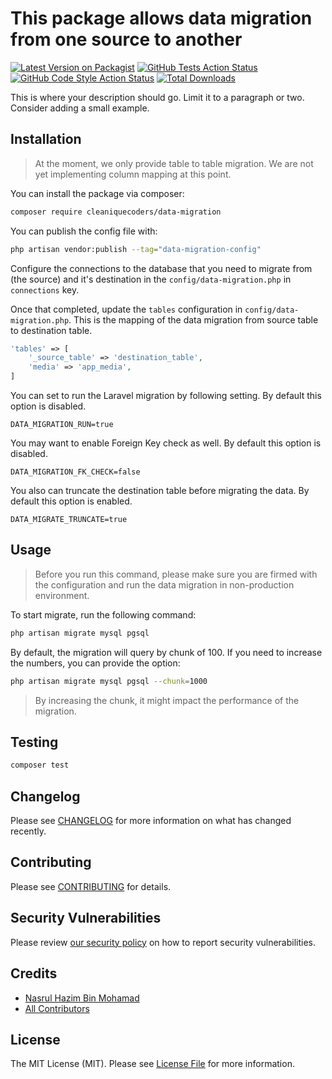 # This package allows data migration from one source to another

[![Latest Version on Packagist](https://img.shields.io/packagist/v/cleaniquecoders/data-migration.svg?style=flat-square)](https://packagist.org/packages/cleaniquecoders/data-migration)
[![GitHub Tests Action Status](https://img.shields.io/github/actions/workflow/status/cleaniquecoders/data-migration/run-tests.yml?branch=main&label=tests&style=flat-square)](https://github.com/cleaniquecoders/data-migration/actions?query=workflow%3Arun-tests+branch%3Amain)
[![GitHub Code Style Action Status](https://img.shields.io/github/actions/workflow/status/cleaniquecoders/data-migration/fix-php-code-style-issues.yml?branch=main&label=code%20style&style=flat-square)](https://github.com/cleaniquecoders/data-migration/actions?query=workflow%3A"Fix+PHP+code+style+issues"+branch%3Amain)
[![Total Downloads](https://img.shields.io/packagist/dt/cleaniquecoders/data-migration.svg?style=flat-square)](https://packagist.org/packages/cleaniquecoders/data-migration)

This is where your description should go. Limit it to a paragraph or two. Consider adding a small example.

## Installation

> At the moment, we only provide table to table migration. We are not yet implementing column mapping at this point.

You can install the package via composer:

```bash
composer require cleaniquecoders/data-migration
```

You can publish the config file with:

```bash
php artisan vendor:publish --tag="data-migration-config"
```

Configure the connections to the database that you need to migrate from (the source) and it's destination in the `config/data-migration.php` in `connections` key.

Once that completed, update the `tables` configuration in `config/data-migration.php`. This is the mapping of the data migration from source table to destination table.

```php
'tables' => [
    '_source_table' => 'destination_table',
    'media' => 'app_media',
]
```

You can set to run the Laravel migration by following setting. By default this option is disabled.

```text
DATA_MIGRATION_RUN=true
```

You may want to enable Foreign Key check as well. By default this option is disabled.

```text
DATA_MIGRATION_FK_CHECK=false
```

You also can truncate the destination table before migrating the data. By default this option is enabled.

```text
DATA_MIGRATE_TRUNCATE=true
```

## Usage

> Before you run this command, please make sure you are firmed with the configuration and run the data migration in non-production environment.

To start migrate, run the following command:

```bash
php artisan migrate mysql pgsql
```

By default, the migration will query by chunk of 100. If you need to increase the numbers, you can provide the option:

```bash
php artisan migrate mysql pgsql --chunk=1000
```

> By increasing the chunk, it might impact the performance of the migration.

## Testing

```bash
composer test
```

## Changelog

Please see [CHANGELOG](CHANGELOG.md) for more information on what has changed recently.

## Contributing

Please see [CONTRIBUTING](CONTRIBUTING.md) for details.

## Security Vulnerabilities

Please review [our security policy](../../security/policy) on how to report security vulnerabilities.

## Credits

- [Nasrul Hazim Bin Mohamad](https://github.com/cleaniquecoders)
- [All Contributors](../../contributors)

## License

The MIT License (MIT). Please see [License File](LICENSE.md) for more information.
